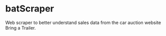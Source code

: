 # batScraper
Web scraper to better understand sales data from the car auction website Bring a Trailer.
